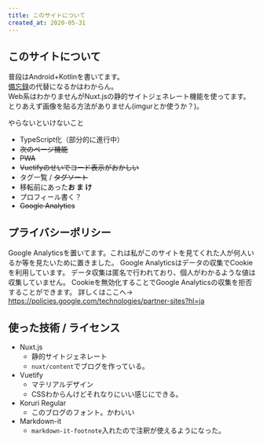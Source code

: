```yaml
---
title: このサイトについて
created_at: 2020-05-31
---
```

## このサイトについて
普段はAndroid+Kotlinを書いてます。  
[備忘録](https://takusan23.github.io/Bibouroku/)の代替になるかはわからん。  
Web系はわかりませんがNuxt.jsの静的サイトジェネレート機能を使ってます。  
とりあえず画像を貼る方法がありません(imgurとか使うか？)。  

やらないといけないこと
- TypeScript化（部分的に進行中）
- ~~次のページ機能~~
- ~~PWA~~
- ~~Vuetifyのせいでコード表示がおかしい~~
- タグ一覧 / ~~タグソート~~
- 移転前にあった**お ま け**
- プロフィール書く？
- ~~Google Analytics~~

## プライバシーポリシー

Google Analyticsを置いてます。これは私がこのサイトを見てくれた人が何人いるか等を見たいために置きました。
Google Analyticsはデータの収集でCookieを利用しています。
データ収集は匿名で行われており、個人がわかるような値は収集していません。
Cookieを無効化することでGoogle Analyticsの収集を拒否することができます。
詳しくはここへ→ https://policies.google.com/technologies/partner-sites?hl=ja



## 使った技術 / ライセンス
- Nuxt.js
    - 静的サイトジェネレート
    - `nuxt/content`でブログを作っている。
- Vuetify
    - マテリアルデザイン
    - CSSわからんけどそれなりにいい感じにできる。    
- Koruri Regular
    - このブログのフォント。かわいい
- Markdown-it
    - `markdown-it-footnote`入れたので注釈が使えるようになった。